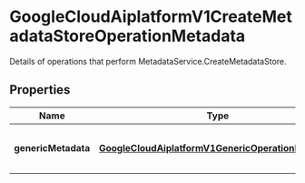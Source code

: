 

# GoogleCloudAiplatformV1CreateMetadataStoreOperationMetadata

Details of operations that perform MetadataService.CreateMetadataStore.

## Properties

| Name | Type | Description | Notes |
|------------ | ------------- | ------------- | -------------|
|**genericMetadata** | [**GoogleCloudAiplatformV1GenericOperationMetadata**](GoogleCloudAiplatformV1GenericOperationMetadata.md) | Operation metadata for creating a MetadataStore. |  [optional] |



